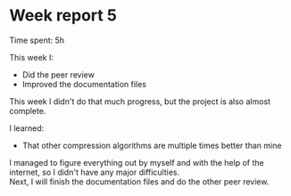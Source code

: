 # Week report 5
Time spent: 5h

This week I:
- Did the peer review
- Improved the documentation files

This week I didn't do that much progress, but the project is also almost complete.

I learned:
- That other compression algorithms are multiple times better than mine

I managed to figure everything out by myself and with the help of the internet, so I didn't have any major difficulties.  
Next, I will finish the documentation files and do the other peer review.